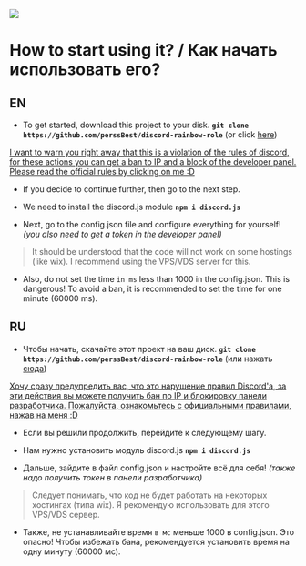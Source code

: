 ![](https://cdn.discordapp.com/attachments/635605644065374228/666228742930038784/cvKKXmy685.gif)

# How to start using it? / Как начать использовать его?

## EN

- To get started, download this project to your disk. **`git clone https://github.com/perssBest/discord-rainbow-role`** (or click [here](https://github.com/perssBest/discord-rainbow-role/archive/master.zip))

[I want to warn you right away that this is a violation of the rules of discord, for these actions you can get a ban to IP and a block of the developer panel. Please read the official rules by clicking on me :D](https://discordapp.com/terms)

- If you decide to continue further, then go to the next step.

- We need to install the discord.js module **`npm i discord.js`**

- Next, go to the сonfig.json file and configure everything for yourself! *(you also need to get a token in the developer panel)*

> It should be understood that the code will not work on some hostings (like wix). I recommend using the VPS/VDS server for this.

- Also, do not set the time `in ms` less than 1000 in the config.json. This is dangerous! To avoid a ban, it is recommended to set the time for one minute (60000 ms).

## RU

- Чтобы начать, скачайте этот проект на ваш диск. **`git clone https://github.com/perssBest/discord-rainbow-role`** (или нажать [сюда](https://github.com/perssBest/discord-rainbow-role/archive/master.zip))

[Хочу сразу предупредить вас, что это нарушение правил Discord'а, за эти действия вы можете получить бан по IP и блокировку панели разработчика. Пожалуйста, ознакомьтесь с официальными правилами, нажав на меня :D](https://discordapp.com/terms)

- Если вы решили продолжить, перейдите к следующему шагу.

- Нам нужно установить модуль discord.js **`npm i discord.js`**

- Дальше, зайдите в файл сonfig.json и настройте всё для себя! *(также надо получить токен в панели разработчика)*

> Следует понимать, что код не будет работать на некоторых хостингах (типа wix). Я рекомендую использовать для этого VPS/VDS сервер.

- Также, не устанавливайте время `в мс` меньше 1000 в config.json. Это опасно! Чтобы избежать бана, рекомендуется установить время на одну минуту (60000 мс).

